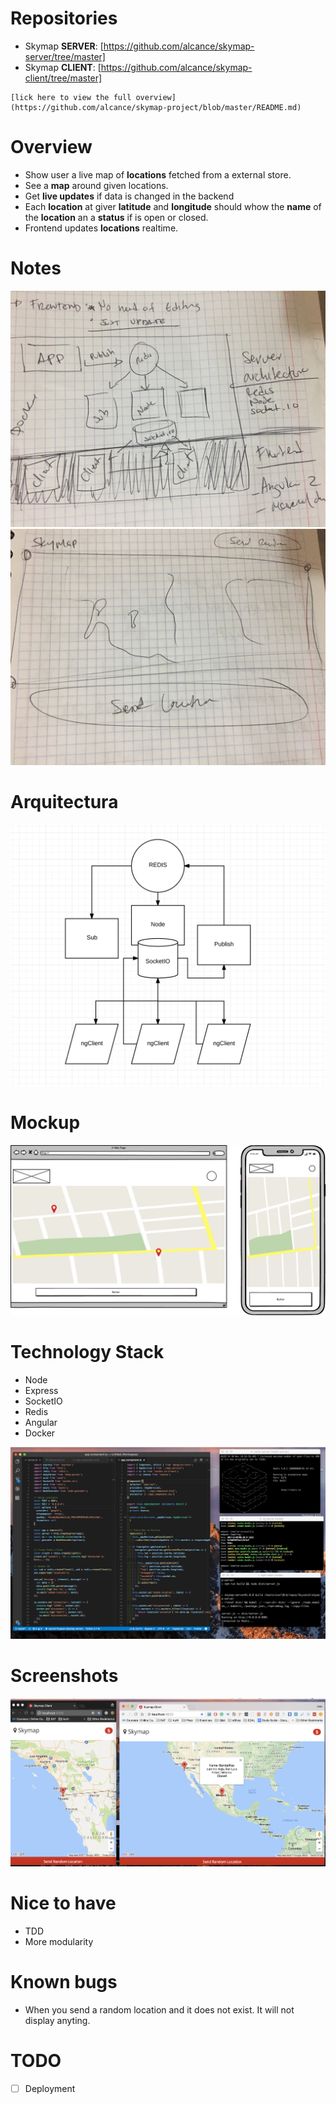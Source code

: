 # Repositories
- Skymap **SERVER**: [https://github.com/alcance/skymap-server/tree/master] 
- Skymap **CLIENT**: [https://github.com/alcance/skymap-client/tree/master] 
```
[lick here to view the full overview](https://github.com/alcance/skymap-project/blob/master/README.md)
```

# Overview
* Show user a live map of **locations** fetched from a external store.
* See a **map** around given locations.
* Get **live updates** if data is changed in the backend
* Each **location** at giver **latitude** and **longitude** should whow the **name** of the **location** an a **status** if is open or closed.
* Frontend updates **locations** realtime.

# Notes
![Alt text](assets/note1.JPG?raw=true "Arquitecture")
![Alt text](assets/note2.JPG?raw=true "Mockup")

# Arquitectura
![Alt text](assets/diagram.png?raw=true "Diagram")

# Mockup
![Alt text](assets/balsamiq.png?raw=true "Diagram")

# Technology Stack
* Node
* Express
* SocketIO
* Redis
* Angular
* Docker

![Alt text](assets/code_cli.png?raw=true "Mockup")

# Screenshots
![Alt text](assets/screen_webapp.png?raw=true "Mockup")

# Nice to have
* TDD
* More modularity

# Known bugs
* When you send a random location and it does not exist. It will not display anyting.

# TODO
- [ ] Deployment
